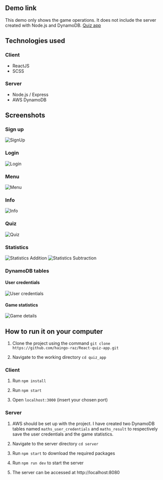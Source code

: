 ## Demo link
This demo only shows the game operations. It does not include the server created with Node.js and DynamoDB.
[Quiz app](https://simple-math-app.netlify.app/)

## Technologies used
### Client
- ReactJS
- SCSS

### Server
- Node.js / Express
- AWS DynamoDB

## Screenshots
### Sign up
![SignUp](https://raw.githubusercontent.com/haingo-raz/quiz_app/master/public/UI/signup.png)

### Login
![Login](https://raw.githubusercontent.com/haingo-raz/quiz_app/master/public/UI/login.png)

### Menu
![Menu](https://raw.githubusercontent.com/haingo-raz/quiz_app/master/public/UI/menu.png)

### Info
![Info](https://raw.githubusercontent.com/haingo-raz/quiz_app/master/public/UI/info.png)

### Quiz
![Quiz](https://raw.githubusercontent.com/haingo-raz/quiz_app/master/public/UI/quiz.png)

### Statistics
![Statistics Addition](https://raw.githubusercontent.com/haingo-raz/quiz_app/master/public/UI/statistics-addition.png)
![Statistics Subtraction](https://raw.githubusercontent.com/haingo-raz/quiz_app/master/public/UI/statistics-addition-subtraction.png)

### DynamoDB tables
#### User credentials
![User credentials](https://raw.githubusercontent.com/haingo-raz/quiz_app/master/public/UI/DynamoDB-users.png)
#### Game statistics
![Game details](https://raw.githubusercontent.com/haingo-raz/quiz_app/master/public/UI/DynamoDB-game.png)

## How to run it on your computer
1. Clone the project using the command `git clone https://github.com/haingo-raz/React-quiz-app.git`

2. Navigate to the working directory `cd quiz_app`

### Client
1. Run `npm install`

2. Run `npm start`

3. Open `localhost:3000` (insert your chosen port)

### Server
1. AWS should be set up with the project. I have created two DynamoDB tables named `maths_user_credentials` and `maths_result` to respectively save the user credentials and the game statistics.

2. Navigate to the server directory `cd server`

3. Run `npm start` to download the required packages

4. Run `npm run dev` to start the server

5. The server can be accessed at http://localhost:8080